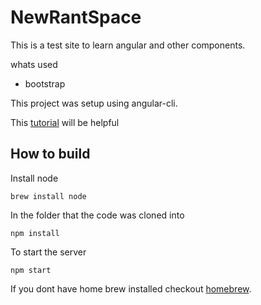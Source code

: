 # NewRantSpace

This is a test site to learn angular and other components.

whats used
* bootstrap

This project was setup using angular-cli.
  
This [tutorial](https://angular.io/tutorial) will be helpful

## How to build 

Install node

```
brew install node
```

In the folder that the code was cloned into

```
npm install
```

To start the server
```
npm start
```

If  you dont have home brew installed checkout [homebrew](https://brew.sh/).
